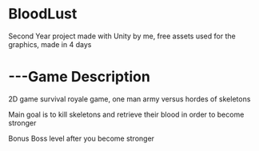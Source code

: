 # BloodLust

Second Year project made with Unity by me, free assets used for the graphics, made in 4 days

# ---Game Description

2D game survival royale game, one man army versus hordes of skeletons

Main goal is to kill skeletons and retrieve their blood in order to become stronger

Bonus Boss level after you become stronger
